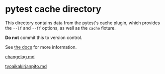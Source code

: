 # pytest cache directory #

This directory contains data from the pytest's cache plugin,
which provides the `--lf` and `--ff` options, as well as the `cache` fixture.

**Do not** commit this to version control.

See [the docs](https://docs.pytest.org/en/stable/how-to/cache.html) for more information.




[changelog.md](https://github.com/irismayigyu/ot-harjoitustyo/blob/master/laskarit/ohjelma/dokumentaatio/changelog.md)

[tyoaikakirjanpito.md](https://github.com/irismayigyu/ot-harjoitustyo/blob/master/laskarit/ohjelma/dokumentaatio/tyoaikakirjanpito.md)

